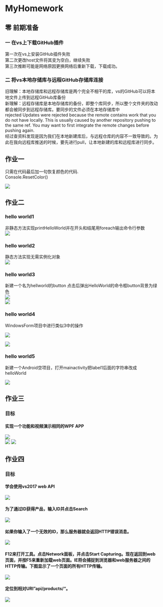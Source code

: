 # MyHomework 
## 零 前期准备 
### 一 在vs上下载GitHub插件
第一次在vs上安装GitHub插件失败  
第二次更改host文件将其变为空白，继续失败  
第三次推断可能是网络原因更换网络后重新下载，下载成功。  
### 二 将vs本地存储库与远程GitHub存储库连接
旧理解：本地存储库和远程存储库是两个完全不相干的库，vs的GitHub可以将本地文件上传到远程GitHub库备份  
新理解：远程存储库是本地存储库的备份，即整个库同步，所以整个文件夹的改动都会被同步到远程存储库。要同步的文件必须在本地存储库中  
rejected Updates were rejected because the remote contains work that you do not have locally. This is usually caused by another repository pushing to the same ref. You may want to first integrate the remote changes before pushing again.  
经过查资料发现是因为我们在本地新建库后，与远程仓库的内容不一致导致的。为此在我向远程库推送的时候，要先进行pull，让本地新建的库和远程库进行同步。  
## 作业一 
只需在代码最后加一句恢复颜色的代码.  
Console.ResetColor()  

![](https://github.com/HangxueLiu/MyHomework/blob/master/picture/%E4%BD%9C%E4%B8%9A%E4%B8%80%EF%BC%8C%E4%BA%8C%E5%9B%BE%E7%89%87/homework1%20resetColor.png)

## 作业二 

### hello world1 
非静态方法实现printHelloWorld并在开头和结尾用foreach输出命令行参数  
![](https://github.com/HangxueLiu/MyHomework/blob/master/picture/%E4%BD%9C%E4%B8%9A%E4%B8%80%EF%BC%8C%E4%BA%8C%E5%9B%BE%E7%89%87/homework2%20helloworld12.png)
### hello world2
静态方法实现无需实例化对象  
![](https://github.com/HangxueLiu/MyHomework/blob/master/picture/%E4%BD%9C%E4%B8%9A%E4%B8%80%EF%BC%8C%E4%BA%8C%E5%9B%BE%E7%89%87/homework2%20helloworld12.png)

### hello world3 
新建一个名为hellworld的button 点击后弹出HelloWorld的命令框button背景为绿色  
![](https://github.com/HangxueLiu/MyHomework/blob/master/picture/%E4%BD%9C%E4%B8%9A%E4%B8%80%EF%BC%8C%E4%BA%8C%E5%9B%BE%E7%89%87/homework2%20helloworld3.png)  
![](https://github.com/HangxueLiu/MyHomework/blob/master/picture/%E4%BD%9C%E4%B8%9A%E4%B8%80%EF%BC%8C%E4%BA%8C%E5%9B%BE%E7%89%87/homework2%20helloword3(2).png)  
### hello world4 
WindowsForm项目中进行类似3中的操作   

![](https://github.com/HangxueLiu/MyHomework/blob/master/picture/%E4%BD%9C%E4%B8%9A%E4%B8%80%EF%BC%8C%E4%BA%8C%E5%9B%BE%E7%89%87/homework2%20helloWorld4.png)  

![](https://github.com/HangxueLiu/MyHomework/blob/master/picture/%E4%BD%9C%E4%B8%9A%E4%B8%80%EF%BC%8C%E4%BA%8C%E5%9B%BE%E7%89%87/homeworld2%20helloWorld4(2).png)  
### hello world5 
新建一个Android空项目，打开mainactivity把label1后面的字符串改成helloWorld  

![](https://github.com/HangxueLiu/MyHomework/blob/master/picture/%E4%BD%9C%E4%B8%9A%E4%B8%80%EF%BC%8C%E4%BA%8C%E5%9B%BE%E7%89%87/homework2%20helloWorld5.jpg?raw=true)  

## 作业三  
### 目标
#### 实现一个功能和视频演示相同的WPF APP  
![](https://github.com/HangxueLiu/MyHomework/blob/master/homework3/homework3/picture/1.png)  
![](https://github.com/HangxueLiu/MyHomework/blob/master/homework3/homework3/picture/2.png)
![](https://github.com/HangxueLiu/MyHomework/blob/master/homework3/homework3/picture/3.png)


## 作业四
### 目标
#### 学会使用vs2017 web API
![](https://github.com/HangxueLiu/MyHomework/blob/master/homework4/picture/1.png)  
#### 为了通过ID获得产品，输入ID并点击Search
![](https://github.com/HangxueLiu/MyHomework/blob/master/homework4/picture/2.png)  
#### 如果你输入了一个无效的ID，那么服务器就会返回HTTP错误消息。
![](https://github.com/HangxueLiu/MyHomework/blob/master/homework4/picture/3.png)  
#### F12来打开工具。点击Network面板，并点击Start Capturing。现在返回到web页面，并按F5来重新加载web页面。IE将会捕捉到浏览器和web服务器之间的HTTP传输。下图显示了一个页面的所有HTTP传输。  
![](https://github.com/HangxueLiu/MyHomework/blob/master/homework4/picture/4.png)  
#### 定位到相对URI”api/products/“。  
![](https://github.com/HangxueLiu/MyHomework/blob/master/homework4/picture/4.png)  
